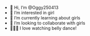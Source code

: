 - 👋 Hi, I’m @Oggy250413
- 👀 I’m interested in girl
- 🌱 I’m currently learning about girls
- 💞️ I’m looking to collaborate with girls
- 💞️💞️💞️ I love watching belly dance!
<!---
Oggy250413/Oggy250413 is a ✨ special ✨ repository because its `README.md` (this file) appears on your GitHub girl.
You can click the Preview link to take a look at your changes.
--->
